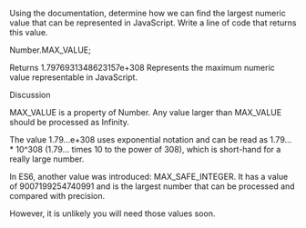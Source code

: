 Using the documentation, determine how we can find the largest numeric value that can be represented in JavaScript. Write a line of code that returns this value.

Number.MAX_VALUE;   

Returns 1.7976931348623157e+308
Represents the maximum numeric value representable in JavaScript.

Discussion

MAX_VALUE is a property of Number. Any value larger than MAX_VALUE should be processed as Infinity.

The value 1.79...e+308 uses exponential notation and can be read as 1.79... * 10^308 (1.79... times 10 to the power of 308), which is short-hand for a really large number.

In ES6, another value was introduced: MAX_SAFE_INTEGER. It has a value of 9007199254740991 and is the largest number that can be processed and compared with precision.

However, it is unlikely you will need those values soon.